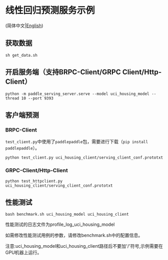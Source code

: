 # 线性回归预测服务示例

(简体中文|[English](./README.md))

## 获取数据

```shell
sh get_data.sh
```


## 开启服务端（支持BRPC-Client/GRPC Client/Http-Client）

```shell
python -m paddle_serving_server.serve --model uci_housing_model --thread 10 --port 9393
```

## 客户端预测

### BRPC-Client

`test_client.py`中使用了`paddlepaddle`包，需要进行下载（`pip install paddlepaddle`）。

``` shell
python test_client.py uci_housing_client/serving_client_conf.prototxt
```

### GRPC-Client/Http-Client

``` shell
python test_httpclient.py uci_housing_client/serving_client_conf.prototxt
```


## 性能测试
``` shell
bash benchmark.sh uci_housing_model uci_housing_client
```
性能测试的日志文件为profile_log_uci_housing_model

如需修改性能测试用例的参数，请修改benchmark.sh中的配置信息。

注意:uci_housing_model和uci_housing_client路径后不要加'/'符号,示例需要在GPU机器上运行。
